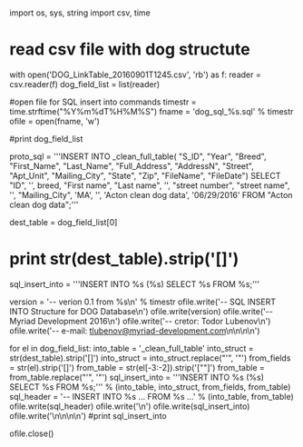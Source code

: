 # 
# 

import os, sys, string
import csv, time

# read csv file with dog structute
with open('DOG_LinkTable_20160901T1245.csv', 'rb') as f:
    reader = csv.reader(f)
    dog_field_list = list(reader)

#open file for SQL insert into commands
timestr = time.strftime("%Y%m%dT%H%M%S")
fname = 'dog_sql_%s.sql' % timestr
ofile = open(fname, 'w')

#print dog_field_list

proto_sql = '''INSERT INTO _clean_full_table(
 "S_ID", "Year", "Breed", "First_Name", "Last_Name", "Full_Address", "AddressN", "Street",
"Apt_Unit", "Mailing_City", "State", "Zip", "FileName", "FileDate")
SELECT "ID", '', breed, "First name", "Last name", '', "street number", "street name", 
'', "Mailing_City", 'MA', '', 'Acton clean dog data', '06/29/2016'
FROM "Acton clean dog data";'''

dest_table = dog_field_list[0]
# print str(dest_table).strip('[]')
sql_insert_into = '''INSERT INTO %s (%s) SELECT %s FROM %s;'''

version = '-- verion 0.1 from %s\n' % timestr
ofile.write('-- SQL INSERT INTO Structure for DOG Database\n')
ofile.write(version)
ofile.write('-- Myriad Development 2016\n')
ofile.write('-- cretor: Todor Lubenov\n')
ofile.write('-- e-mail: tlubenov@myriad-development.com\n\n\n\n')

for el in dog_field_list:
    into_table = '_clean_full_table'
    into_struct = str(dest_table).strip('[]')
    into_struct = into_struct.replace("'", '"')
    from_fields = str(el).strip('[]')
    from_table = str(el[-3:-2]).strip('[""]')
    from_table = from_table.replace("'", '"')
    sql_insert_into = '''INSERT INTO %s (%s) SELECT %s FROM %s;''' % (into_table, into_struct, from_fields, from_table)
    sql_header = '-- INSERT INTO %s ... FROM %s ...' % (into_table, from_table)
    ofile.write(sql_header)
    ofile.write('\n')
    ofile.write(sql_insert_into)
    ofile.write('\n\n\n\n')
    #print sql_insert_into

ofile.close()

